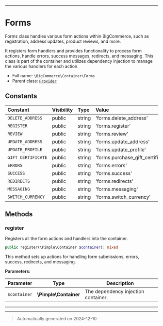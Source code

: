 ***

# Forms

Forms class handles various form actions within BigCommerce, such as registration, address updates, product reviews, and more.

It registers form handlers and provides functionality to process form actions, handle errors, success messages, redirects, and messaging.
This class is part of the container and utilizes dependency injection to manage the various handlers for each action.

* Full name: `\BigCommerce\Container\Forms`
* Parent class: [`Provider`](./Provider.md)


## Constants

| Constant | Visibility | Type | Value |
|:---------|:-----------|:-----|:------|
|`DELETE_ADDRESS`|public|string|&#039;forms.delete_address&#039;|
|`REGISTER`|public|string|&#039;forms.register&#039;|
|`REVIEW`|public|string|&#039;forms.review&#039;|
|`UPDATE_ADDRESS`|public|string|&#039;forms.update_address&#039;|
|`UPDATE_PROFILE`|public|string|&#039;forms.update_profile&#039;|
|`GIFT_CERTIFICATE`|public|string|&#039;forms.purchase_gift_certificate&#039;|
|`ERRORS`|public|string|&#039;forms.errors&#039;|
|`SUCCESS`|public|string|&#039;forms.success&#039;|
|`REDIRECTS`|public|string|&#039;forms.redirects&#039;|
|`MESSAGING`|public|string|&#039;forms.messaging&#039;|
|`SWITCH_CURRENCY`|public|string|&#039;forms.switch_currency&#039;|


## Methods


### register

Registers all the form actions and handlers into the container.

```php
public register(\Pimple\Container $container): mixed
```

This method sets up actions for handling form submissions, errors, success, redirects, and messaging.






**Parameters:**

| Parameter | Type | Description |
|-----------|------|-------------|
| `$container` | **\Pimple\Container** | The dependency injection container. |





***


***
> Automatically generated on 2024-12-10
